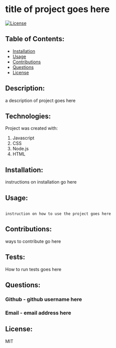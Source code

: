 # title of project goes here
[![License](https://img.shields.io/badge/License-MIT-lightblue.svg)](https://www.boost.org/LICENSE_1_0.txt)
## Table of Contents:
    
- [Installation](#installation)
- [Usage](#usage)
- [Contributions](#contributions)
- [Questions](#questions)
- [License](#license)
    
## Description:
    
a description of project goes here
    
## Technologies:
    
Project was created with:
    
1. Javascript
2. CSS
3. Node.js
4. HTML
    
## Installation:
    
instructions on installation go here
       
## Usage: 

```

instruction on how to use the project goes here  

```

## Contributions:
    
ways to contribute go here

## Tests:

How to run tests goes here
    
## Questions:
    
### Github - github username here
### Email - email address here
    
## License: 
    
MIT